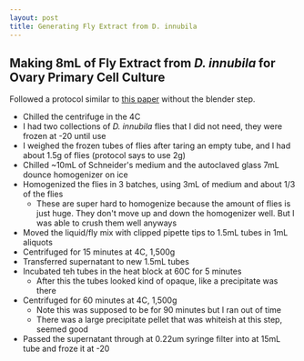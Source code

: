 ```yaml
---
layout: post
title: Generating Fly Extract from D. innubila
---
```


## Making 8mL of Fly Extract from _D. innubila_ for Ovary Primary Cell Culture 

Followed a protocol similar to [this paper](https://pubmed.ncbi.nlm.nih.gov/33028628/) without the blender step. 

- Chilled the centrifuge in the 4C 
- I had two collections of _D. innubila_ flies that I did not need, they were frozen at -20 until use 
- I weighed the frozen tubes of flies after taring an empty tube, and I had about 1.5g of flies (protocol says to use 2g)
- Chilled ~10mL of Schneider's medium and the autoclaved glass 7mL dounce homogenizer on ice
- Homogenized the flies in 3 batches, using 3mL of medium and about 1/3 of the flies
    - These are super hard to homogenize because the amount of flies is just huge. They don't move up and down the homogenizer well. But I was able to crush them well anyways 
- Moved the liquid/fly mix with clipped pipette tips to 1.5mL tubes in 1mL aliquots 
- Centrifuged for 15 minutes at 4C, 1,500g 
- Transferred supernatant to new 1.5mL tubes 
- Incubated teh tubes in the heat block at 60C for 5 minutes 
    - After this the tubes looked kind of opaque, like a precipitate was there 
- Centrifuged for 60 minutes at 4C, 1,500g
    - Note this was supposed to be for 90 minutes but I ran out of time 
    - There was a large precipitate pellet that was whiteish at this step, seemed good 
- Passed the supernatant through at 0.22um syringe filter into at 15mL tube and froze it at -20